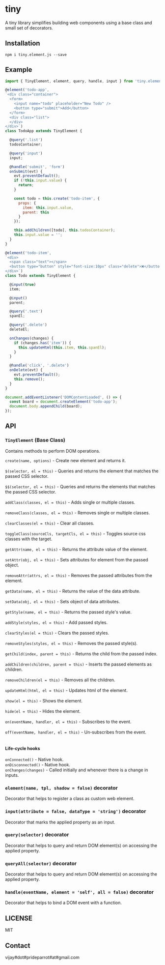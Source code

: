 # tiny
A tiny library simplifies building web components using a base class and small set of decorators.

## Installation

```shell
npm i tiny.element.js --save
```

## Example

```js
import { TinyElement, element, query, handle, input } from 'tiny.element.js';

@element('todo-app',
`<div class="container">
  <form>
    <input name="todo" placeholder="New Todo" />
    <button type="submit">Add</button>
  </form>
  <div class="list">
  </div>
</div>`)
class TodoApp extends TinyElement {

  @query('.list')
  todosContainer;

  @query('input')
  input;

  @handle('submit', 'form')
  onSubmit(evt) {
    evt.preventDefault();
    if (!this.input.value) {
      return;
    }

    const todo = this.create('todo-item', {
      props: {
        item: this.input.value,
        parent: this
      }
    });

    this.addChildren([todo], this.todosContainer);
    this.input.value = '';
  }
}

@element('todo-item',
`<div>
  <span class="text"></span>
  <button type="button" style="font-size:10px" class="delete">❌</button>
</div>`)
class Todo extends TinyElement {

  @input(true)
  item;

  @input()
  parent;

  @query('.text')
  spanEl;

  @query('.delete')
  deleteEl;

  onChanges(changes) {
    if (changes.has('item')) {
      this.updateHtml(this.item, this.spanEl);
    }
  }

  @handle('click', '.delete')
  onDelete(evt) {
    evt.preventDefault();
    this.remove();
  }
}

document.addEventListener('DOMContentLoaded', () => {
  const board = document.createElement('todo-app');
  document.body.appendChild(board);
});
```

## API

### `TinyElement` (Base Class)

Contains methods to perform DOM operations.

`create(name, options)` - Create new element and returns it. <br><br>
`$(selector, el = this)` - Queries and returns the element that matches the passed CSS selector. <br><br>
`$$(selector, el = this)` - Queries and returns the elements that matches the passed CSS selector. <br><br>
`addClass(classes, el = this)` - Adds single or multiple classes. <br><br>
`removeClass(classes, el = this)` - Removes single or multiple classes. <br><br>
`clearClasses(el = this)` - Clear all classes. <br><br>
`toggleClass(sourceCls, targetCls, el = this)` - Toggles source css classes with the target. <br><br>
`getAttr(name, el = this)` - Returns the attribute value of the element. <br><br>
`setAttr(obj, el = this)` - Sets attributes for element from the passed object. <br><br>
`removeAttr(attrs, el = this)` - Removes the passed attributes from the element. <br><br>
`getData(name, el = this)` - Returns the value of the data attribute. <br><br>
`setData(obj, el = this)` - Sets object of data attributes. <br><br>
`getStyle(name, el = this)` - Returns the passed style's value. <br><br>
`addStyle(styles, el = this)` - Add passed styles. <br><br>
`clearStyles(el = this)` - Clears the passed styles. <br><br>
`removeStyles(styles, el = this)` - Removes the passed style(s). <br><br>
`getChild(index, parent = this)` - Returns the child from the passed index. <br><br>
`addChildren(children, parent = this)` - Inserts the passed elements as children. <br><br>
`removeChildren(el = this)` - Removes all the children. <br><br>
`updateHtml(html, el = this)` - Updates html of the element. <br><br>
`show(el = this)` - Shows the element. <br><br>
`hide(el = this)` - Hides the element. <br><br>
`on(eventName, handler, el = this)` - Subscribes to the event. <br><br>
`off(eventName, handler, el = this)` - Un-subscribes from the event. <br><br>

#### Life-cycle hooks

`onConnected()` - Native hook.<br>
`onDisconnected()` - Native hook.<br>
`onChanges(changes)` - Called initially and whenever there is a change in inputs.<br>


### `element(name, tpl, shadow = false)` decorator

Decorator that helps to register a class as custom web element.


### `input(attribute = false, dataType = 'string')` decorator

Decorator that marks the applied property as an input.


### `query(selector)` decorator

Decorator that helps to query and return DOM element(s) on accessing the applied property.


### `queryAll(selector)` decorator

Decorator that helps to query and return DOM element(s) on accessing the applied property.


### `handle(eventName, element = 'self', all = false)` decorator

Decorator that helps to bind a DOM event with a function.


## LICENSE

MIT


## Contact

vijay#dot#prideparrot#at#gmail.com
